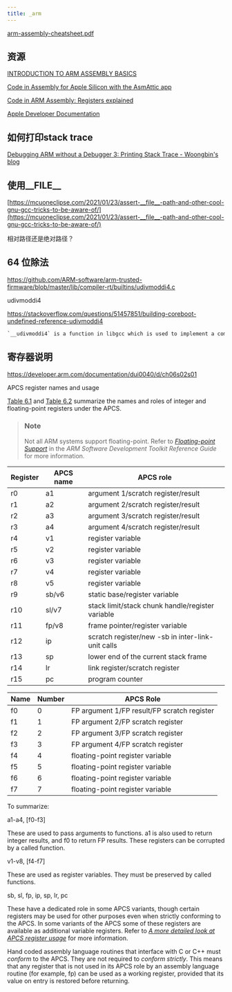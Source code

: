 ```yaml
---
title: _arm
---
```


[arm-assembly-cheatsheet.pdf](assets/arm-assembly-cheatsheet.pdf)

## 资源

[INTRODUCTION TO ARM ASSEMBLY BASICS](https://azeria-labs.com/writing-arm-assembly-part-1/)

[Code in Assembly for Apple Silicon with the AsmAttic app](https://eclecticlight.co/2021/06/07/code-in-assembly-for-apple-silicon-with-the-asmattic-app/)

[Code in ARM Assembly: Registers explained](https://eclecticlight.co/2021/06/16/code-in-arm-assembly-registers-explained/)

[Apple Developer Documentation](https://developer.apple.com/documentation/xcode/writing-arm64-code-for-apple-platforms)

## 如何打印stack trace

[Debugging ARM without a Debugger 3: Printing Stack Trace - Woongbin's blog](https://wbk.one/article/6/debugging-arm-without-a-debugger-3-printing-stack-trace)

## 使用__FILE__

[https://mcuoneclipse.com/2021/01/23/assert-__file__-path-and-other-cool-gnu-gcc-tricks-to-be-aware-of/](https://mcuoneclipse.com/2021/01/23/assert-__file__-path-and-other-cool-gnu-gcc-tricks-to-be-aware-of/)

相对路径还是绝对路径？

## 64 位除法

https://github.com/ARM-software/arm-trusted-firmware/blob/master/lib/compiler-rt/builtins/udivmoddi4.c

udivmoddi4

https://stackoverflow.com/questions/51457851/building-coreboot-undefined-reference-udivmoddi4

```c
`__udivmoddi4` is a function in libgcc which is used to implement a combined unsigned division/modulo operation for what GCC calls DI mode (doubled-up integers, 64-bit on i686)
```

## 寄存器说明

https://developer.arm.com/documentation/dui0040/d/ch06s02s01

APCS register names and usage

[Table 6.1](chrome-extension://pcmpcfapbekmbjjkdalcgopdkipoggdi/documentation/dui0040/d/Using-the-Procedure-Call-Standards/Using-the-ARM-Procedure-Call-Standard/APCS-register-names-and-usage?lang=en#Chdbehfa "Table 6.1. APCS registers") and [Table 6.2](chrome-extension://pcmpcfapbekmbjjkdalcgopdkipoggdi/documentation/dui0040/d/Using-the-Procedure-Call-Standards/Using-the-ARM-Procedure-Call-Standard/APCS-register-names-and-usage?lang=en#CACBDCAD "Table 6.2. APCS floating-point registers") summarize the names and roles of integer and floating-point registers under the APCS.

> ### Note
>
> Not all ARM systems support floating-point. Refer to [_Floating-point Support_](chrome-extension://pcmpcfapbekmbjjkdalcgopdkipoggdi/documentation/dui0041/c/BIHBJIEA) in the _ARM Software Development Toolkit Reference Guide_ for more information.

| Register | APCS name | APCS role |
| --- | --- | --- |
| r0 | a1 | argument 1/scratch register/result |
| r1 | a2 | argument 2/scratch register/result |
| r2 | a3 | argument 3/scratch register/result |
| r3 | a4 | argument 4/scratch register/result |
| r4 | v1 | register variable |
| r5 | v2 | register variable |
| r6 | v3 | register variable |
| r7 | v4 | register variable |
| r8 | v5 | register variable |
| r9 | sb/v6 | static base/register variable |
| r10 | sl/v7 | stack limit/stack chunk handle/register variable |
| r11 | fp/v8 | frame pointer/register variable |
| r12 | ip | scratch register/new -sb in inter-link-unit calls |
| r13 | sp | lower end of the current stack frame |
| r14 | lr | link register/scratch register |
| r15 | pc | program counter |

| Name | Number | APCS Role |
| --- | --- | --- |
| f0 | 0 | FP argument 1/FP result/FP scratch register |
| f1 | 1 | FP argument 2/FP scratch register |
| f2 | 2 | FP argument 3/FP scratch register |
| f3 | 3 | FP argument 4/FP scratch register |
| f4 | 4 | floating-point register variable |
| f5 | 5 | floating-point register variable |
| f6 | 6 | floating-point register variable |
| f7 | 7 | floating-point register variable |

To summarize:

a1-a4, \[f0-f3\]

These are used to pass arguments to functions. a1 is also used to return integer results, and f0 to return FP results. These registers can be corrupted by a called function.

v1-v8, \[f4-f7\]

These are used as register variables. They must be preserved by called functions.

sb, sl, fp, ip, sp, lr, pc

These have a dedicated role in some APCS variants, though certain registers may be used for other purposes even when strictly conforming to the APCS. In some variants of the APCS some of these registers are available as additional variable registers. Refer to [_A more detailed look at APCS register usage_](chrome-extension://pcmpcfapbekmbjjkdalcgopdkipoggdi/documentation/dui0040/d/Using-the-Procedure-Call-Standards/Using-the-ARM-Procedure-Call-Standard/A-more-detailed-look-at-APCS-register-usage?lang=en "6.2.3. A more detailed look at APCS register usage") for more information.

Hand coded assembly language routines that interface with C or C++ must _conform_ to the APCS. They are not required to _conform strictly_. This means that any register that is not used in its APCS role by an assembly language routine (for example, fp) can be used as a working register, provided that its value on entry is restored before returning.